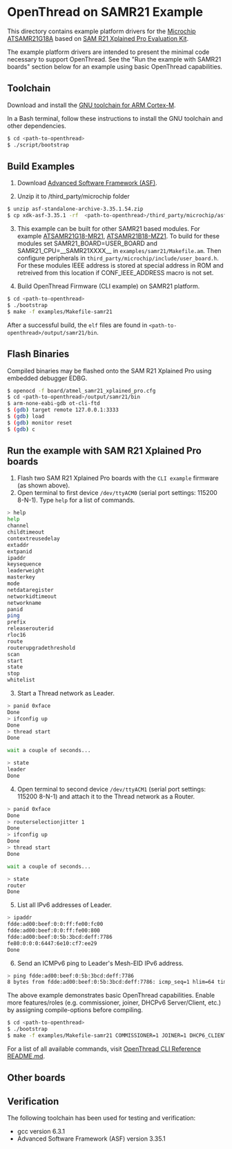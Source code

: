 # OpenThread on SAMR21 Example

This directory contains example platform drivers for the [Microchip ATSAMR21G18A][samr21]
based on [SAM R21 Xplained Pro Evaluation Kit][SAMR21_XPLAINED_PRO].

[samr21]: http://www.microchip.com/wwwproducts/en/ATSAMR21G18A
[SAMR21_XPLAINED_PRO]: http://www.microchip.com/DevelopmentTools/ProductDetails.aspx?PartNO=ATSAMR21-XPRO

The example platform drivers are intended to present the minimal code
necessary to support OpenThread. See the "Run the example with SAMR21 boards" section below
for an example using basic OpenThread capabilities.

## Toolchain

Download and install the [GNU toolchain for ARM Cortex-M][gnu-toolchain].

[gnu-toolchain]: https://launchpad.net/gcc-arm-embedded

In a Bash terminal, follow these instructions to install the GNU toolchain and
other dependencies.

```bash
$ cd <path-to-openthread>
$ ./script/bootstrap
```

## Build Examples

1. Download [Advanced Software Framework (ASF)][ASF].

[ASF]: http://www.microchip.com/avr-support/advanced-software-framework-(asf)

2. Unzip it to <path-to-openthread>/third_party/microchip folder

```bash
$ unzip asf-standalone-archive-3.35.1.54.zip 
$ cp xdk-asf-3.35.1 -rf  <path-to-openthread>/third_party/microchip/asf
```
3. This example can be built for other SAMR21 based modules. For example [ATSAMR21G18-MR21][MODULE-MR21],
[ATSAMR21B18-MZ21][MODULE-MZ21]. To build for these modules set
SAMR21_BOARD=USER_BOARD and SAMR21_CPU=\_\_SAMR21XXXX\_\_ in `examples/samr21/Makefile.am`. Then
configure peripherals in `third_party/microchip/include/user_board.h`.
For these modules IEEE address is stored at special address in ROM and retreived
from this location if CONF_IEEE_ADDRESS macro is not set.

[MODULE-MR21]: http://www.atmel.com/Images/Atmel-42475-ATSAMR21G18-MR210UA_Datasheet.pdf
[MODULE-MZ21]: http://www.atmel.com/images/Atmel-42486-atsamr21b18-mz210pa_datasheet.pdf

4. Build OpenThread Firmware (CLI example) on SAMR21 platform.

```bash
$ cd <path-to-openthread>
$ ./bootstrap
$ make -f examples/Makefile-samr21
```

After a successful build, the `elf` files are found in
`<path-to-openthread>/output/samr21/bin`.

## Flash Binaries

Compiled binaries may be flashed onto the SAM R21 Xplained Pro using embedded
debugger EDBG.

```bash
$ openocd -f board/atmel_samr21_xplained_pro.cfg
$ cd <path-to-openthread>/output/samr21/bin
$ arm-none-eabi-gdb ot-cli-ftd
$ (gdb) target remote 127.0.0.1:3333
$ (gdb) load
$ (gdb) monitor reset
$ (gdb) c
```

## Run the example with SAM R21 Xplained Pro boards
1. Flash two SAM R21 Xplained Pro boards with the `CLI example` firmware (as shown above).
2. Open terminal to first device `/dev/ttyACM0` (serial port settings: 115200 8-N-1).
   Type `help` for a list of commands.

```bash
> help
help
channel
childtimeout
contextreusedelay
extaddr
extpanid
ipaddr
keysequence
leaderweight
masterkey
mode
netdataregister
networkidtimeout
networkname
panid
ping
prefix
releaserouterid
rloc16
route
routerupgradethreshold
scan
start
state
stop
whitelist
```

3. Start a Thread network as Leader.

```bash
> panid 0xface
Done
> ifconfig up
Done
> thread start
Done

wait a couple of seconds...

> state
leader
Done
```

4. Open terminal to second device `/dev/ttyACM1` (serial port settings: 115200 8-N-1)
   and attach it to the Thread network as a Router.

```bash
> panid 0xface
Done
> routerselectionjitter 1
Done
> ifconfig up
Done
> thread start
Done

wait a couple of seconds...

> state
router
Done
```

5. List all IPv6 addresses of Leader.

```bash
> ipaddr
fdde:ad00:beef:0:0:ff:fe00:fc00
fdde:ad00:beef:0:0:ff:fe00:800
fdde:ad00:beef:0:5b:3bcd:deff:7786
fe80:0:0:0:6447:6e10:cf7:ee29
Done
```

6. Send an ICMPv6 ping to Leader's Mesh-EID IPv6 address.

```bash
> ping fdde:ad00:beef:0:5b:3bcd:deff:7786
8 bytes from fdde:ad00:beef:0:5b:3bcd:deff:7786: icmp_seq=1 hlim=64 time=24ms
```

The above example demonstrates basic OpenThread capabilities. Enable more features/roles (e.g. commissioner,
joiner, DHCPv6 Server/Client, etc.) by assigning compile-options before compiling.

```bash
$ cd <path-to-openthread>
$ ./bootstrap
$ make -f examples/Makefile-samr21 COMMISSIONER=1 JOINER=1 DHCP6_CLIENT=1 DHCP6_SERVER=1
```

For a list of all available commands, visit [OpenThread CLI Reference README.md][CLI].

[CLI]: https://github.com/openthread/openthread/blob/master/src/cli/README.md

## Other boards

## Verification

The following toolchain has been used for testing and verification:
   - gcc version 6.3.1
   - Advanced Software Framework (ASF) version 3.35.1
